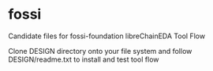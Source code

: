 # fossi
Candidate files for fossi-foundation libreChainEDA Tool Flow


Clone DESIGN directory onto your file system and follow DESIGN/readme.txt to install and test tool flow

